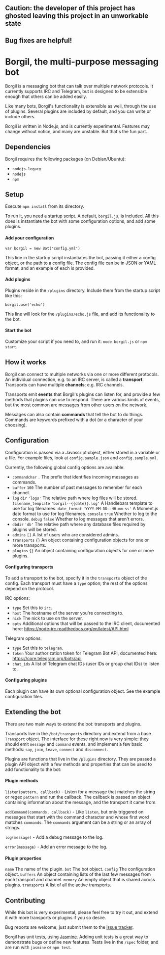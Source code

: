 ## Caution: the developer of this project has ghosted leaving this project in an unworkable state
## Bug fixes are helpful!

# Borgil, the multi-purpose messaging bot

Borgil is a messaging bot that can talk over multiple network protocols.
It currently supports IRC and Telegram, but is designed to be extensible enough
that others can be added easily.

Like many bots, Borgil's functionality is extensible as well, through the use of plugins.
Several plugins are included by default, and you can write or include others.

Borgil is written in Node.js, and is currently experimental.
Features may change without notice, and many are unstable.
But that's the fun part.

## Dependencies

Borgil requires the following packages (on Debian/Ubuntu):
* `nodejs-legacy`
* `nodejs`
* `npm`

## Setup

Execute `npm install` from its directory. 

To run it, you need a startup script.
A default, `borgil.js`, is included.
All this does is instantiate the bot with some configuration options, and add some plugins.

#### Add your configuration

`var borgil = new Bot('config.yml')`

This line in the startup script instantiates the bot,
passing it either a config object, or the path to a config file.
The config file can be in JSON or YAML format, and an example of each is provided.

#### Add plugins

Plugins reside in the `/plugins` directory. Include them from the startup script like this:

`borgil.use('echo')`

This line will look for the `/plugins/echo.js` file, and add its functionality to the bot.

#### Start the bot

Customize your script if you need to, and run it: `node borgil.js` or `npm start`.


## How it works

Borgil can connect to multiple networks via one or more different protocols.
An individual connection, e.g. to an IRC server, is called a **transport**.
Transports can have multiple **channels**; e.g. IRC channels.

Transports emit **events** that Borgil's plugins can listen for,
and provide a few methods that plugins can use to respond.
There are various kinds of events,
but the most common are messages from other users on the network.

Messages can also contain **commands** that tell the bot to do things.
Commands are keywords prefixed with a dot (or a character of your choosing).


## Configuration

Configuration is passed via a Javascript object, either stored in a variable or a file.
For example files, look at `config.sample.json` and `config.sample.yml`.

Currently, the following global config options are available:

- `commandchar` `.` The prefix that identifies incoming messages as commands.
- `buffer` `100` The number of past messages to remember for each channel.
- `log`
    `dir` `'logs'` The relative path where log files will be stored.
    `filename_template` `'borgil--{{date}}.log'` A Handlebars template to use for log filenames.
    `date_format` `'YYYY-MM-DD--HH-mm-ss'` A Moment.js date format to use for log filenames.
    `console` `true` Whether to log to the console.
    `debug` `false` Whether to log messages that aren't errors.
- `dbdir` `'db'` The relative path where any database files required by plugins will be stored.
- `admins` `[]` A list of users who are considered admins.
- `transports` `{}` An object containing configuration objects for one or more transports.
- `plugins` `{}` An object containing configuration objects for one or more plugins.

#### Configuring transports

To add a transport to the bot, specify it in the `transports` object of the config.
Each transport must have a `type` option; the rest of the options depend on the protocol.

IRC options:

- `type` Set this to `irc`.
- `host` The hostname of the server you're connecting to.
- `nick` The nick to use on the server.
- `opts` Additional options that will be passed to the IRC client, documented here:
    https://node-irc.readthedocs.org/en/latest/API.html

Telegram options:

- `type` Set this to `telegram`.
- `token` Your authorization token for Telegram Bot API, documented here:
    https://core.telegram.org/bots/api
- `chat_ids` A list of Telegram chat IDs (user IDs or group chat IDs) to listen to.

#### Configuring plugins

Each plugin can have its own optional configuration object.
See the example configuration files.


## Extending the bot

There are two main ways to extend the bot: transports and plugins.

Transports live in the `/bot/transports` directory and extend from a base `Transport` object.
The interface for these right now is very simple:
they should emit `message` and `command` events,
and implement a few basic methods: `say`, `join`, `leave`, `connect` and `disconnect`.

Plugins are functions that live in the `/plugins` directory.
They are passed a plugin API object with a few methods and properties
that can be used to add functionality to the bot:

#### Plugin methods

`listen(pattern, callback)` -
Listen for a message that matches the string or regex `pattern` and run the callback.
The callback is passed an object containing information about the message,
and the transport it came from.

`addCommand(commands, callback)` -
Like `listen`, but only triggered on messages that start with the command character
and whose first word matches `commands`.
The `commands` argument can be a string or an array of strings.

`log(message)` -
Add a debug message to the log.

`error(message)` -
Add an error message to the log.

#### Plugin properties

`name` The name of the plugin.
`bot` The bot object.
`config` The configuration object.
`buffers` An object containing lists of the last few messages from each transport and channel.
`memory` An empty object that is shared across plugins.
`transports` A list of all the active transports.


## Contributing

While this bot is very experimental, please feel free to try it out,
and extend it with more transports or plugins if you so desire.

Bug reports are welcome; just submit them to the
[issue tracker](https://github.com/torontocrypto/borgil/issues).

Borgil has unit tests, using [Jasmine](https://jasmine.github.io).
Adding unit tests is a great way to demonstrate bugs or define new features.
Tests live in the `/spec` folder, and are run with `jasmine` or `npm test`.
